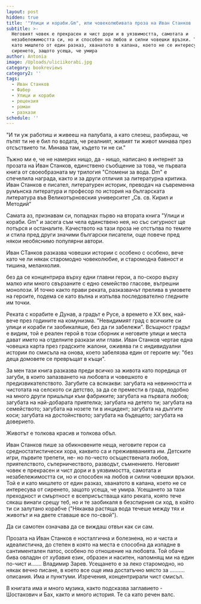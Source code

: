 ```yaml
---
layout: post
hidden: true
title: '"Улици и кораби.Gm", или човеколюбивата проза на Иван Станков '
subtitle: >-
  Неговият човек е прекрасен и чист дори и в уязвимостта, самотата и
  незабележимостта си, но и способен на любов и силни човешки връзки. Той е и
  като мишлето от един разказ, хванатото в капана, което не се интересува от
  сиренето, защото усеща, че умира
author: Antonia
image: /Uploads/uliciikorabi.jpg
category: bookreviews
category2: ''
tags:
  - Иван Станков
  - Фабер
  - Улици и кораби
  - рецензия
  - роман
  - разкази
schedule: ''
---
```

"И ти уж работиш и живееш на палубата, а като слезеш, разбираш, че пътят ти не е бил по водата, че реалният, живият ти живот минава през отсъствието ти. Минава там, където ти не си." 



Тъжно ми е, че не намерих нищо, да - нищо, написано в интернет за прозата на Иван Станков, единствено съобщение за това, че първата книга от своеобразната му трилогия "Спомени за вода. Dm" е спечелила награда, както и за други отличия за литературна критика. Иван Станков е писател, литературен историк, преводач на съвременна румънска литература и професор по история на българската литература във Великотърновския университет „Св. св. Кирил и Методий“



Самата аз, признавам си, попаднах първо на втората книга "Улици и кораби. Gm" и засега съм чела единствено нея, но със сигурност ще потърся и останалите. Качеството на тази проза не отстъпва по темите и стила пред други значими български писатели, още повече пред някои необяснимо популярни автори.  



Иван СТанков разказва човешки истории с особено с особено, вече като че ли някак старомодно човеколюбие, и старомодна бавност и тишина, меланхолия.



без да се концентрира върху едни главни герои, а по-скоро върху малко или много свързаните с едно семейство гласове, вътрешни монолози. И точно както прави реката, разказвачът прелива в умовете на героите, подема се като вълна и изпълва последователно гледните им точки. 



Реката с корабите е Дунав, а градът е Русе, а времето е XX век, най-вече през годините на комунизма. "Невидимият град с всичките си улици и кораби ги заобикаляше, без да ги забележи". Всъщност градът е видим, той е реален герой в този сборник и неговите улици и места дават името на отделните разкази или глави. Иван Станков чертае една човешка карта през градските жалони, оживява ги с индивидуални истории по смисъла на онова, което забелязва един от героите му: "без деца домовете се превръщат в къщи".



За мен тази книга разказва преди всичко за живота като поредица от загуби, в които запазването на любовта и човешкото е предизвикателството. Загубите са всякакви: загубата на невинността и чистотата на селското си детство, за да се премести в града, подобно на много други пришълци към фабриките; загубата на първата любов; загубата на най-добарата приятелка; загубата на детето ти; загубата на семейството; загубата на нозете ти в инцидент; загубата на дългите коси; загубата на достойнството; загубата на бъдещето; загубата на доверието. 



Животът е толкова красив и толкова объл.



Иван Станков пише за обикновените неща, неговите герои са средностатистически хора, каквито са и преживяванията им. Детските игри, първите трепети, не- но по-често осъществената любов, приятелството, съперничеството, разводът, съмнението. Неговият човек е прекрасен и чист дори и в уязвимостта, самотата и незабележимостта си, но и способен на любов и силни човешки връзки. Той е и като мишлето от един разказ, хванатото в капана, което не се интересува от сиренето, защото усеща, че умира. Усещането за тази преходност и смъртност е всеприсъстваща като реката, която тече сякаш винаги срещу теб, но и те заобикаля в безспирния си ход, в който ти си залутано корабче ("Някаква растяща вода течеше между тях и животът и на двете ставаше все по-свой").



Да си самотен означава да се виждаш отвън как си сам.



Прозата на Иван Станков е носталгична и болезнена, но и чиста и идеалистична, до степен в която на места е способна да изпадне в сантиментален патос, особено по отношение на любовта. Той обаче бива овладян от хубавия език, образен и наситен, напомнящ ми на един по-чист и....... Владимир Зарев. Усещането е за леко старомодно, но някак вечно писане, в което все още има достатъчно място за .......... описания. Има и пунктуми. Изречения, концентрирали чист смисъл.



В книгата има и много музика, както подсказва заглавието - Шостакович и Бах, както и много история. Те са като речен валс.
